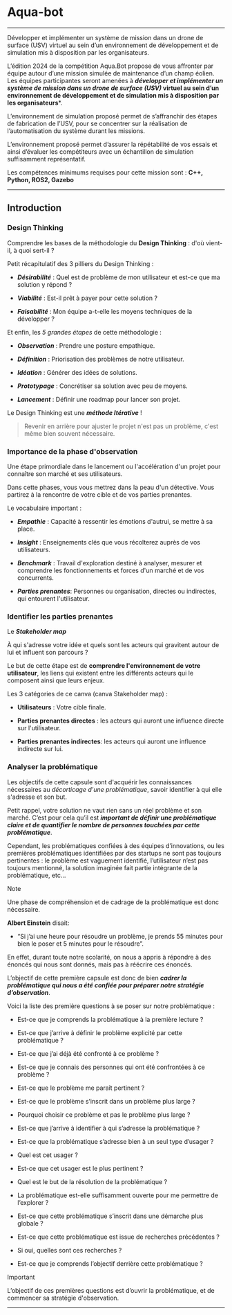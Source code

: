 # Aqua-bot

-------------------------------------------------------------------------------

Développer et implémenter un système de mission dans un drone de surface (USV) virtuel au sein d’un environnement de développement et de simulation mis à disposition par les organisateurs.

L’édition 2024 de la compétition Aqua.Bot propose de vous affronter par équipe autour d’une mission simulée de maintenance d’un champ éolien. Les équipes participantes seront amenées à ***développer et implémenter un système de mission dans un drone de surface (USV)* virtuel au sein d’un environnement de développement et de simulation mis à disposition par les organisateurs***.

L’environnement de simulation proposé permet de s’affranchir des étapes de fabrication de l’USV, pour se concentrer sur la réalisation de l’automatisation du système durant les missions.

L’environnement proposé permet d’assurer la répétabilité de vos essais et ainsi d’évaluer les compétiteurs avec un échantillon de simulation suffisamment représentatif.

Les compétences minimums requises pour cette mission sont : **C++, Python, ROS2, Gazebo**

-------------------------------------------------------------------------------

## Introduction

### Design Thinking

Comprendre les bases de la méthodologie du **Design Thinking** : d'où vient-il, à quoi sert-il ?

Petit récapitulatif des 3 pilliers du Design Thinking :

- ***Désirabilité*** : Quel est de problème de mon utilisateur et est-ce que ma solution y répond ?

- ***Viabilité*** : Est-il prêt à payer pour cette solution ?

- ***Faisabilité*** : Mon équipe a-t-elle les moyens techniques de la développer ?

Et enfin, les *5 grandes étapes* de cette méthodologie :

- ***Observation*** : Prendre une posture empathique.

- ***Définition*** : Priorisation des problèmes de notre utilisateur.

- ***Idéation*** : Générer des idées de solutions.

- ***Prototypage*** : Concrétiser sa solution avec peu de moyens.

- ***Lancement*** : Définir une roadmap pour lancer son projet.

Le Design Thinking est une ***méthode Itérative*** ! 

> Revenir en arrière pour ajuster le projet n'est pas un problème, c'est même bien souvent nécessaire.

### Importance de la phase d'observation

Une étape primordiale dans le lancement ou l'accélération d'un projet pour connaître son marché et ses utilisateurs.

Dans cette phases, vous vous mettrez dans la peau d'un détective. Vous partirez à la rencontre de votre cible et de vos parties prenantes.

Le vocabulaire important :

- ***Empathie*** : Capacité à ressentir les émotions d'autrui, se mettre à sa place.

- ***Insight*** : Enseignements clés que vous récolterez auprès de vos utilisateurs.

- ***Benchmark*** : Travail d'exploration destiné à analyser, mesurer et comprendre les fonctionnements et forces d'un marché et de vos concurrents.

- ***Parties prenantes***: Personnes ou organisation, directes ou indirectes, qui entourent l'utilisateur.


### Identifier les parties prenantes 

Le ***Stakeholder map***

À qui s'adresse votre idée et quels sont les acteurs qui gravitent autour de lui et influent son parcours ?

Le but de cette étape est de **comprendre l'environnement de votre utilisateur**, les liens qui existent entre les différents acteurs qui le composent ainsi que leurs enjeux.

Les 3 catégories de ce canva (canva Stakeholder map) :

- **Utilisateurs** : Votre cible finale.

- **Parties prenantes directes** : les acteurs qui auront une influence directe sur l'utilisateur.

- **Parties prenantes indirectes**: les acteurs qui auront une influence indirecte sur lui.


### Analyser la problématique

Les objectifs de cette capsule sont d'acquérir les connaissances nécessaires au *décorticage d'une problématique*, savoir identifier à qui elle s'adresse et son but.

Petit rappel, votre solution ne vaut rien sans un réel problème et son marché. C’est pour cela qu’il est ***important de définir une problématique claire et de quantifier le nombre de personnes touchées par cette problématique***.

Cependant, les problématiques confiées à des équipes d’innovations, ou les premières problématiques identifiées par des startups ne sont pas toujours pertinentes : le problème est vaguement identifié, l’utilisateur n’est pas toujours mentionné, la solution imaginée fait partie intégrante de la problématique, etc… 

> [!NOTE]
> Une phase de compréhension et de cadrage de la problématique est donc nécessaire.

**Albert Einstein** disait: 
- “Si j’ai une heure pour résoudre un problème, je prends 55 minutes pour bien le poser et 5 minutes pour le résoudre”.

En effet, durant toute notre scolarité, on nous a appris à répondre à des énoncés qui nous sont donnés, mais pas à réécrire ces énoncés. 

L’objectif de cette première capsule est donc de bien ***cadrer la problématique qui nous a été confiée pour préparer notre stratégie d’observation***.

Voici la liste des première questions à se poser sur notre problématique : 

- Est-ce que je comprends la problématique à la première lecture ?

- Est-ce que j’arrive à définir le problème explicité par cette problématique ? 

- Est-ce que j’ai déjà été confronté à ce problème ? 

- Est-ce que je connais des personnes qui ont été confrontées à ce problème ? 

- Est-ce que le problème me paraît pertinent ? 

- Est-ce que le problème s’inscrit dans un problème plus large ? 

- Pourquoi choisir ce problème et pas le problème plus large ?

- Est-ce que j’arrive à identifier à qui s’adresse la problématique ?

- Est-ce que la problématique s’adresse bien à un seul type d’usager ? 

- Quel est cet usager ? 

- Est-ce que cet usager est le plus pertinent ? 

- Quel est le but de la résolution de la problématique ? 

- La problématique est-elle suffisamment ouverte pour me permettre de l’explorer ? 

- Est-ce que cette problématique s’inscrit dans une démarche plus globale ? 

- Est-ce que cette problématique est issue de recherches précédentes ?

- Si oui, quelles sont ces recherches ? 

- Est-ce que je comprends l’objectif derrière cette problématique ?

> [!IMPORTANT]
L’objectif de ces premières questions est d’ouvrir la problématique, et de commencer sa stratégie d'observation.

-------------------------------------------------------------------------------
